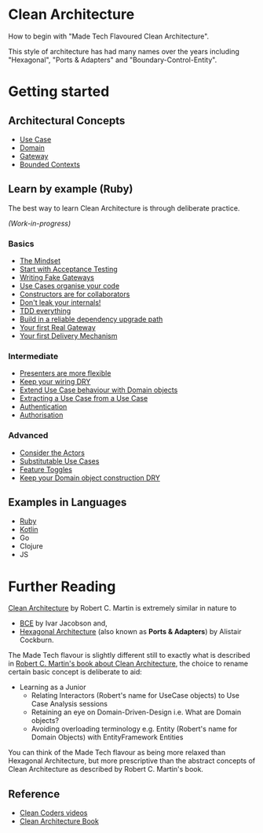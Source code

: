 # Clean Architecture

How to begin with "Made Tech Flavoured Clean Architecture". 

This style of architecture has had many names over the years including "Hexagonal", "Ports & Adapters" and "Boundary-Control-Entity".

# Getting started

## Architectural Concepts

* [Use Case](use_case.md)
* [Domain](domain.md)
* [Gateway](gateway.md)
* [Bounded Contexts](bounded_contexts.md)

## Learn by example (Ruby)

The best way to learn Clean Architecture is through deliberate practice.

*(Work-in-progress)*

### Basics

* [The Mindset](learn/the-mindset.md)
* [Start with Acceptance Testing](learn/basics/start-with-acceptance.md)
* [Writing Fake Gateways](learn/basics/fake-gateways.md)
* [Use Cases organise your code](learn/basics/use-cases-organise.md)
* [Constructors are for collaborators](learn/basics/constructors-for-collaborators.md)
* [Don't leak your internals!](learn/basics/do-not-leak-your-internals.md)
* [TDD everything](learn/basics/tdd-everything.md)
* [Build in a reliable dependency upgrade path](learn/basics/reliable-dependencies.md)
* [Your first Real Gateway](learn/basics/gateway-101.md)
* [Your first Delivery Mechanism](learn/basics/delivery-mechanism-101.md)

### Intermediate

* [Presenters are more flexible](learn/intermediate/flexible-presenters.md)
* [Keep your wiring DRY](learn/intermediate/keep-your-wiring-DRY.md)
* [Extend Use Case behaviour with Domain objects](learn/intermediate/extend-with-domain.md)
* [Extracting a Use Case from a Use Case](learn/intermediate/extract-use-case-from-another.md) 
* [Authentication](learn/intermediate/authentication.md)
* [Authorisation](learn/intermediate/authorisation.md)

### Advanced

* [Consider the Actors](learn/advanced/consider-the-actors.md)
* [Substitutable Use Cases](learn/advanced/substitutable-use-cases.md)
* [Feature Toggles](learn/advanced/feature-toggles.md)
* [Keep your Domain object construction DRY](learn/advanced/keep-your-domain-object-construction-dry.md) 

## Examples in Languages

* [Ruby](ruby/README.md)
* [Kotlin](kotlin/README.md)
* Go 
* Clojure
* JS

# Further Reading

[Clean Architecture](https://8thlight.com/blog/uncle-bob/2012/08/13/the-clean-architecture.html) by Robert C. Martin is extremely similar in nature to 

* [BCE](https://www.amazon.com/Object-Oriented-Software-Engineering-Approach/dp/0201544350) by Ivar Jacobson and,
* [Hexagonal Architecture](http://alistair.cockburn.us/Hexagonal+architecture) (also known as **Ports & Adapters**) by Alistair Cockburn.

The Made Tech flavour is slightly different still to exactly what is described in [Robert C. Martin's book about Clean Architecture](https://www.amazon.co.uk/Clean-Architecture-Craftsmans-Software-Structure/dp/0134494164), the choice to rename certain basic concept is deliberate to aid:

- Learning as a Junior 
  - Relating Interactors (Robert's name for UseCase objects) to Use Case Analysis sessions
  - Retaining an eye on Domain-Driven-Design i.e. What are Domain objects?
  - Avoiding overloading terminology e.g. Entity (Robert's name for Domain Objects) with EntityFramework Entities

You can think of the Made Tech flavour as being more relaxed than Hexagonal Architecture, but more prescriptive than the abstract concepts of Clean Architecture as described by Robert C. Martin's book.

## Reference

* [Clean Coders videos](https://cleancoders.com/videos/clean-code)
* [Clean Architecture Book](https://www.amazon.co.uk/Clean-Architecture-Craftsmans-Software-Structure/dp/0134494164/)

